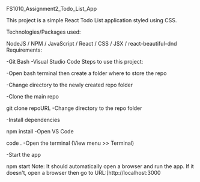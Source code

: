 FS1010_Assignment2_Todo_List_App

This project is a simple React Todo List application styled using CSS.

Technologies/Packages used:

NodeJS / NPM / JavaScript / React / CSS / JSX / react-beautiful-dnd
Requirements:

-Git Bash
-Visual Studio Code
Steps to use this project:

-Open bash terminal then create a folder where to store the repo

-Change directory to the newly created repo folder

-Clone the main repo

git clone repoURL
-Change directory to the repo folder

-Install dependencies

npm install
-Open VS Code

code .
-Open the terminal (View menu >> Terminal)

-Start the app

npm start
Note: It should automatically open a browser and run the app. If it doesn't, open a browser then go to URL:[http://localhost:3000
